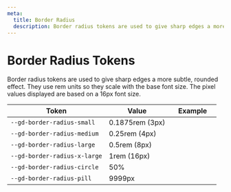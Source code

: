 ```yaml
---
meta:
  title: Border Radius
  description: Border radius tokens are used to give sharp edges a more subtle, rounded effect.
---
```


# Border Radius Tokens

Border radius tokens are used to give sharp edges a more subtle, rounded effect. They use rem units so they scale with the base font size. The pixel values displayed are based on a 16px font size.

| Token                        | Value           | Example                                                                                                  |
| ---------------------------- | --------------- | -------------------------------------------------------------------------------------------------------- |
| `--gd-border-radius-small`   | 0.1875rem (3px) | <div class="border-radius-demo" style="border-radius: var(--gd-border-radius-small);"></div>             |
| `--gd-border-radius-medium`  | 0.25rem (4px)   | <div class="border-radius-demo" style="border-radius: var(--gd-border-radius-medium);"></div>            |
| `--gd-border-radius-large`   | 0.5rem (8px)    | <div class="border-radius-demo" style="border-radius: var(--gd-border-radius-large);"></div>             |
| `--gd-border-radius-x-large` | 1rem (16px)     | <div class="border-radius-demo" style="border-radius: var(--gd-border-radius-x-large);"></div>           |
| `--gd-border-radius-circle`  | 50%             | <div class="border-radius-demo" style="border-radius: var(--gd-border-radius-circle);"></div>            |
| `--gd-border-radius-pill`    | 9999px          | <div class="border-radius-demo" style="border-radius: var(--gd-border-radius-pill); width: 6rem;"></div> |
